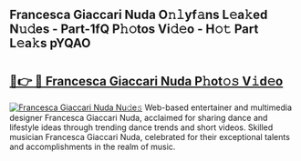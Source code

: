 ## Francesca Giaccari Nuda O𝚗𝚕yf𝚊ns L𝚎a𝚔ed N𝚞𝚍es - Part-1fQ P𝚑𝚘tos Vi𝚍𝚎o - H𝚘𝚝 Part L𝚎a𝚔s pYQAO

# <h2><a href="http://kf4koyl.oniu.top/?m=Francesca+Giaccari+Nuda">🔗👉 🔴 Francesca Giaccari Nuda P𝚑ot𝚘𝚜 V𝚒d𝚎o</a></h2>

[![Francesca Giaccari Nuda Nu𝚍e𝚜](https://i.imgur.com/0qMVB7G.gif)](http://kf4koyl.oniu.top/?m=Francesca+Giaccari+Nuda)
Web-based entertainer and multimedia designer Francesca Giaccari Nuda, acclaimed for sharing dance and lifestyle ideas through trending dance trends and short videos. Skilled musician Francesca Giaccari Nuda, celebrated for their exceptional talents and accomplishments in the realm of music.  
